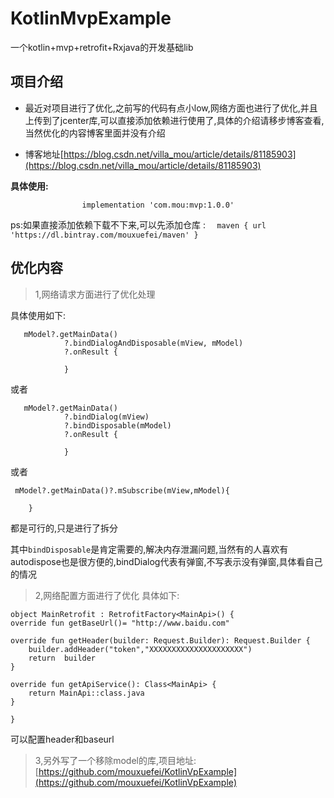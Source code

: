 # KotlinMvpExample
一个kotlin+mvp+retrofit+Rxjava的开发基础lib
##  项目介绍

* 最近对项目进行了优化,之前写的代码有点小low,网络方面也进行了优化,并且上传到了jcenter库,可以直接添加依赖进行使用了,具体的介绍请移步博客查看,当然优化的内容博客里面并没有介绍

* 博客地址[https://blog.csdn.net/villa_mou/article/details/81185903](https://blog.csdn.net/villa_mou/article/details/81185903)

**具体使用:**

  					implementation 'com.mou:mvp:1.0.0'

ps:如果直接添加依赖下载不下来,可以先添加仓库 : `  maven { url 'https://dl.bintray.com/mouxuefei/maven' }`


##   优化内容

> 1,网络请求方面进行了优化处理

具体使用如下:

       mModel?.getMainData()
                ?.bindDialogAndDisposable(mView, mModel)
                ?.onResult {

                }

或者

       mModel?.getMainData()
                ?.bindDialog(mView)
                ?.bindDisposable(mModel)
                ?.onResult {

                }
或者

     mModel?.getMainData()?.mSubscribe(mView,mModel){
            
        }

都是可行的,只是进行了拆分

其中`bindDisposable`是肯定需要的,解决内存泄漏问题,当然有的人喜欢有autodispose也是很方便的,bindDialog代表有弹窗,不写表示没有弹窗,具体看自己的情况

> 2,网络配置方面进行了优化
具体如下:
	
    object MainRetrofit : RetrofitFactory<MainApi>() {
    override fun getBaseUrl()= "http://www.baidu.com"

    override fun getHeader(builder: Request.Builder): Request.Builder {
        builder.addHeader("token","XXXXXXXXXXXXXXXXXXXXX")
        return  builder
    }

    override fun getApiService(): Class<MainApi> {
        return MainApi::class.java
    }

	}


可以配置header和baseurl

> 3,另外写了一个移除model的库,项目地址:[https://github.com/mouxuefei/KotlinVpExample](https://github.com/mouxuefei/KotlinVpExample)